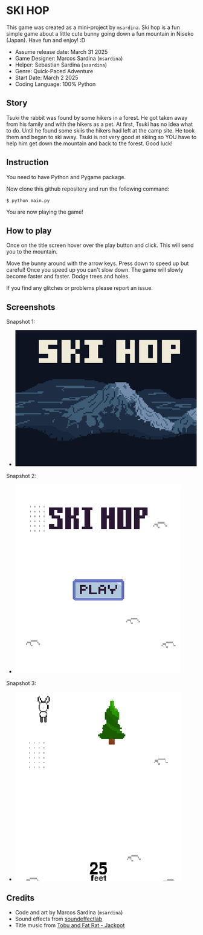 # SKI HOP

This game was created as a mini-project by `msardina`.
Ski hop is a fun simple game about a little cute bunny going down a fun mountain in Niseko (Japan).
Have fun and enjoy! :D

- Assume release date: March 31 2025
- Game Designer: Marcos Sardina (`msardina`)
- Helper: Sebastian Sardina (`ssardina`)
- Genre: Quick-Paced Adventure
- Start Date: March 2 2025
- Coding Language: 100% Python

## Story

Tsuki the rabbit was found by some hikers in a forest. He got taken away from his family and with the hikers as a pet. At first, Tsuki has no idea what to do. Until he found some skiis the hikers had left at the camp site. He took them and began to ski away.
Tsuki is not very good at skiing so YOU have to help him get down the mountain and back to the forest. Good luck!


## Instruction

You need to have Python and Pygame package.

Now clone this github repository and run the following command:

```shell
$ python main.py
```

You are now playing the game!

## How to play
Once on the title screen hover over the play button and click. This will send you to the mountain.

Move the bunny around with the arrow keys.
Press down to speed up but careful! Once you speed up you can't slow down.
The game will slowly become faster and faster.
Dodge trees and holes.

If you find any glitches or problems please report an issue.


## Screenshots

Snapshot 1:
- ![image1](assets/snapshots/skihopthumbnail.png)

Snapshot 2:
- ![image2](assets/snapshots/titlescreen.png)

Snapshot 3:
- ![image3](assets/snapshots/playing.png)
  
## Credits

- Code and art by Marcos Sardina (`msardina`)
- Sound effects from [soundeffectlab](http://soundeffect-lab.info/)
- Title music from [Tobu and Fat Rat - Jackpot](https://www.youtube.com/watch?v=kL8CyVqzmkc)
  




